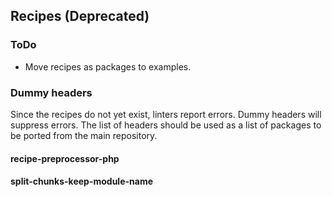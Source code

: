 ## Recipes (Deprecated)

### ToDo

- Move recipes as packages to examples.

### Dummy headers

Since the recipes do not yet exist, linters report errors. Dummy headers will suppress errors.
The list of headers should be used as a list of packages to be ported from the main repository.

#### recipe-preprocessor-php

#### split-chunks-keep-module-name
